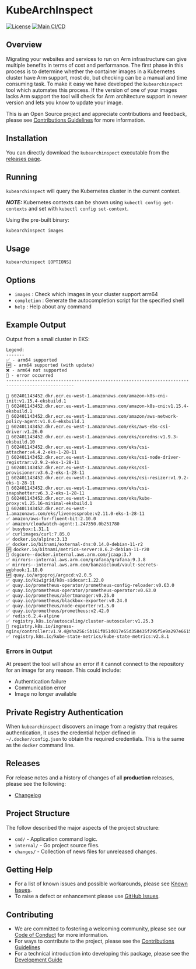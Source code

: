 <!--
Copyright (C) 2024 Arm Limited or its affiliates and Contributors. All rights reserved.
SPDX-License-Identifier: Apache-2.0
-->
# KubeArchInspect

[![License](https://img.shields.io/badge/License-Apache%202.0-blue.svg)](https://opensource.org/licenses/Apache-2.0)
[![Main CI/CD](https://github.com/ArmDeveloperEcosystem/kubearchinspect/actions/workflows/main.yml/badge.svg)](https://github.com/ArmDeveloperEcosystem/kubearchinspect/actions/workflows/main.yml)

## Overview

Migrating your websites and services to run on Arm infrastructure can give multiple benefits in terms of cost and performance. The first phase in this process is to determine whether the container images in a Kubernetes cluster have Arm support, most do, but checking can be a manual and time consuming task. To make it easy we have developed the `kubearchinspect` tool which automates this process. If the version of one of your images lacks Arm support the tool will check for Arm architecture support in newer version and lets you know to update your image.

This is an Open Source project and appreciate contributions and feedback, please see [Contributions Guidelines](CONTRIBUTING.md) for more information.

## Installation

You can directly download the `kubearchinspect` executable from the [releases page](https://github.com/ArmDeveloperEcosystem/kubearchinspect/releases).

## Running

`kubearchinspect` will query the Kubernetes cluster in the current context.

**_NOTE:_** Kubernetes contexts can be shown using `kubectl config get-contexts` and set with `kubectl config set-context`.

Using the pre-built binary:
```console
kubearchinspect images
```
## Usage

```console
kubearchinspect [OPTIONS]
```

## Options

* `images` : Check which images in your cluster support arm64
* `completion` : Generate the autocompletion script for the specified shell
* `help` : Help about any command

## Example Output

Output from a small cluster in EKS:

```
Legend:
-------
✅ - arm64 supported
🆙 - arm64 supported (with update)
❌ - arm64 not supported
🚫 - error occurred
------------------------------------------------------------------------------------------------

🚫 602401143452.dkr.ecr.eu-west-1.amazonaws.com/amazon-k8s-cni-init:v1.15.4-eksbuild.1
🚫 602401143452.dkr.ecr.eu-west-1.amazonaws.com/amazon-k8s-cni:v1.15.4-eksbuild.1
🚫 602401143452.dkr.ecr.eu-west-1.amazonaws.com/amazon/aws-network-policy-agent:v1.0.6-eksbuild.1
🚫 602401143452.dkr.ecr.eu-west-1.amazonaws.com/eks/aws-ebs-csi-driver:v1.26.0
🚫 602401143452.dkr.ecr.eu-west-1.amazonaws.com/eks/coredns:v1.9.3-eksbuild.10
🚫 602401143452.dkr.ecr.eu-west-1.amazonaws.com/eks/csi-attacher:v4.4.2-eks-1-28-11
🚫 602401143452.dkr.ecr.eu-west-1.amazonaws.com/eks/csi-node-driver-registrar:v2.9.2-eks-1-28-11
🚫 602401143452.dkr.ecr.eu-west-1.amazonaws.com/eks/csi-provisioner:v3.6.2-eks-1-28-11
🚫 602401143452.dkr.ecr.eu-west-1.amazonaws.com/eks/csi-resizer:v1.9.2-eks-1-28-11
🚫 602401143452.dkr.ecr.eu-west-1.amazonaws.com/eks/csi-snapshotter:v6.3.2-eks-1-28-11
🚫 602401143452.dkr.ecr.eu-west-1.amazonaws.com/eks/kube-proxy:v1.25.16-minimal-eksbuild.1
🚫 602401143452.dkr.ecr.eu-west-1.amazonaws.com/eks/livenessprobe:v2.11.0-eks-1-28-11
✅ amazon/aws-for-fluent-bit:2.10.0
✅ amazon/cloudwatch-agent:1.247350.0b251780
✅ busybox:1.31.1
✅ curlimages/curl:7.85.0
✅ docker.io/alpine:3.13
✅ docker.io/bitnami/external-dns:0.14.0-debian-11-r2
🆙 docker.io/bitnami/metrics-server:0.6.2-debian-11-r20
🚫 dsgcore--docker.internal.aws.arm.com/jcaap:3.7
✅ mirrors--internal.aws.arm.com/grafana/grafana:9.3.8
✅ mirrors--internal.aws.arm.com/banzaicloud/vault-secrets-webhook:1.18.0
🆙 quay.io/argoproj/argocd:v2.0.5
✅ quay.io/kiwigrid/k8s-sidecar:1.22.0
✅ quay.io/prometheus-operator/prometheus-config-reloader:v0.63.0
✅ quay.io/prometheus-operator/prometheus-operator:v0.63.0
✅ quay.io/prometheus/alertmanager:v0.25.0
✅ quay.io/prometheus/blackbox-exporter:v0.24.0
✅ quay.io/prometheus/node-exporter:v1.5.0
✅ quay.io/prometheus/prometheus:v2.42.0
✅ redis:6.2.4-alpine
✅ registry.k8s.io/autoscaling/cluster-autoscaler:v1.25.3
🚫 registry.k8s.io/ingress-nginx/controller:v1.9.4@sha256:5b161f051d017e55d358435f295f5e9a297e66158f136321d9b04520ec6c48a3
✅ registry.k8s.io/kube-state-metrics/kube-state-metrics:v2.8.1
```

### Errors in Output

At present the tool will show an error if it cannot connect to the repository for an image for any reason.
This could include:
* Authentication failure
* Communication error
* Image no longer available

## Private Registry Authentication

When `kubearchinspect` discovers an image from a registry that requires authentication, it uses the credential helper defined in `~/.docker/config.json` to obtain the required credentials. This is the same as the `docker` command line.

## Releases

For release notes and a history of changes of all **production** releases, please see the following:

- [Changelog](CHANGELOG.md)

## Project Structure

The follow described the major aspects of the project structure:

* `cmd/` - Application command logic.
* `internal/` - Go project source files.
* `changes/` - Collection of news files for unreleased changes.

## Getting Help

* For a list of known issues and possible workarounds, please see [Known Issues](KNOWN_ISSUES.md).
* To raise a defect or enhancement please use [GitHub Issues](https://github.com/ArmDeveloperEcosystem/kubearchinspect/issues).

## Contributing

* We are committed to fostering a welcoming community, please see our
  [Code of Conduct](CODE_OF_CONDUCT.md) for more information.
* For ways to contribute to the project, please see the [Contributions Guidelines](CONTRIBUTING.md)
* For a technical introduction into developing this package, please see the [Development Guide](DEVELOPMENT.md)
